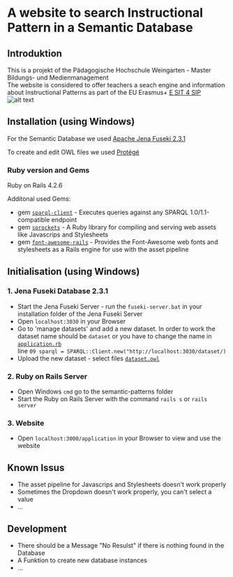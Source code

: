 # A website to search Instructional Pattern in a Semantic Database

## Introduktion
This is a projekt of the Pädagogische Hochschule Weingarten - Master Bildungs- und Medienmanagement  
The website is considered to offer teachers a seach engine and information about Instructional Patterns as part of the EU Erasmus+ [E SIT 4 SIP](http://www.esit4sip.eu/Background.html)  
![alt text](http://www.ph-weingarten.de/grafiken/logo-paedagogische-hochschule-weingarten.gif "Logo PH-Weingarten") 

## Installation (using Windows)

For the Semantic Database we used [Apache Jena Fuseki 2.3.1](https://jena.apache.org/documentation/fuseki2/)

To create and edit OWL files we used [Protégé](http://protege.stanford.edu/products.php#desktop-protege)

### Ruby version and Gems
Ruby on Rails 4.2.6

Additonal used Gems:

- gem [`sparql-client`](https://github.com/ruby-rdf/sparql-client) - Executes queries against any SPARQL 1.0/1.1-compatible endpoint  
- gem [`sprockets`](https://github.com/rails/sprockets) - A Ruby library for compiling and serving web assets like Javascrips and Stylesheets  
- gem [`font-awesome-rails`](https://github.com/rails/sprockets) - Provides the Font-Awesome web fonts and stylesheets as a Rails engine for use with the asset pipeline

## Initialisation (using Windows)

### 1. Jena Fuseki Database 2.3.1
* Start the Jena Fuseki Server - run the `fuseki-server.bat` in your installation folder of the Jena Fuseki Server
* Open `localhost:3030` in your Browser
* Go to 'manage datasets' and add a new dataset. In order to work the dataset name should be `dataset` or you have to change the name in [`application.rb`](../app/controllers/appliaction_controller.rb)  
line `09 sparql = SPARQL::Client.new("http://localhost:3030/dataset/)`
* Upload the new dataset - select files [`dataset.owl`](../dataset.owl)

### 2. Ruby on Rails Server
* Open Windows `cmd` go to the semantic-patterns folder 
* Start the Ruby on Rails Server with the command `rails s` or `rails server`

### 3. Website
* Open `localhost:3000/application` in your Browser to view and use the website 

## Known Issus 
* The asset pipeline for Javascrips and Stylesheets doesn't work properly
* Sometimes the Dropdown doesn't work properly, you can't select a value
* ... 

## Development 
* There should be a Message "No Resulst" if there is nothing found in the Database
* A Funktion to create new database instances
* ...

